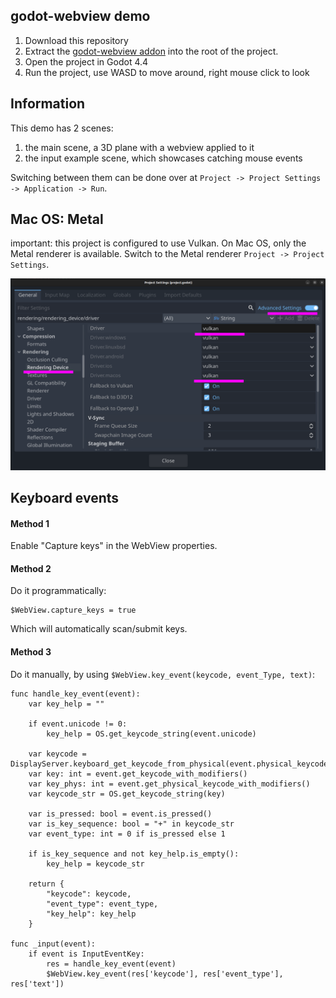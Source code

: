 ## godot-webview demo

1. Download this repository
2. Extract the [godot-webview addon](https://godotwebview.com/pages/downloads/) into the root of the project.
3. Open the project in Godot 4.4
4. Run the project, use WASD to move around, right mouse click to look

## Information

This demo has 2 scenes:

1. the main scene, a 3D plane with a webview applied to it
2. the input example scene, which showcases catching mouse events

Switching between them can be done over at `Project -> Project Settings -> Application -> Run`.

## Mac OS: Metal

important: this project is configured to use Vulkan. On Mac OS, only the 
Metal renderer is available. Switch to the Metal renderer 
`Project -> Project Settings`.

![](metal.png)

## Keyboard events

#### Method 1

Enable "Capture keys" in the WebView properties.

#### Method 2

Do it programmatically:

```
$WebView.capture_keys = true
```

Which will automatically scan/submit keys.

#### Method 3

Do it manually, by using `$WebView.key_event(keycode, event_Type, text)`:

```
func handle_key_event(event):
    var key_help = ""

    if event.unicode != 0:
        key_help = OS.get_keycode_string(event.unicode)

    var keycode = DisplayServer.keyboard_get_keycode_from_physical(event.physical_keycode)
    var key: int = event.get_keycode_with_modifiers()
    var key_phys: int = event.get_physical_keycode_with_modifiers()
    var keycode_str = OS.get_keycode_string(key)

    var is_pressed: bool = event.is_pressed()
    var is_key_sequence: bool = "+" in keycode_str
    var event_type: int = 0 if is_pressed else 1

    if is_key_sequence and not key_help.is_empty():
        key_help = keycode_str

    return {
        "keycode": keycode,
        "event_type": event_type,
        "key_help": key_help
    }

func _input(event):
    if event is InputEventKey:
        res = handle_key_event(event)
        $WebView.key_event(res['keycode'], res['event_type'], res['text'])
```